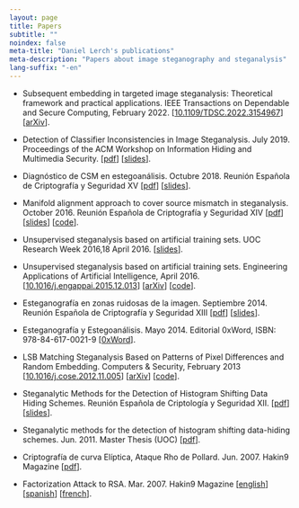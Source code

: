 ```yaml
---
layout: page
title: Papers
subtitle: "" 
noindex: false
meta-title: "Daniel Lerch's publications"
meta-description: "Papers about image steganography and steganalysis"
lang-suffix: "-en"
---
```


- Subsequent embedding in targeted image steganalysis: Theoretical framework and practical applications. IEEE Transactions on Dependable and Secure Computing, February 2022. [<a href='https://ieeexplore.ieee.org/document/9722958'>10.1109/TDSC.2022.3154967</a>] [<a href='https://arxiv.org/abs/2107.13862'>arXiv</a>].

- Detection of Classifier Inconsistencies in Image Steganalysis. July 2019. Proceedings of the ACM Workshop on Information Hiding and Multimedia Security. [<a href='https://github.com/daniellerch/papers/raw/master/dlerch2019.pdf'>pdf</a>] [<a href='https://github.com/daniellerch/papers/raw/master/dlerch2019_slides.pdf'>slides</a>].

- Diagnóstico de CSM en estegoanálisis. Octubre 2018. Reunión Española de Criptografía y Seguridad XV [<a href="https://github.com/daniellerch/papers/raw/master/dlerch2018.pdf">pdf</a>] [<a href="https://github.com/daniellerch/papers/raw/master/dlerch2018_slides.pdf">slides</a>].

- Manifold alignment approach to cover source mismatch in steganalysis. October 2016. Reunión Española de Criptografía y Seguridad XIV [<a href="https://github.com/daniellerch/papers/raw/master/dlerch2016ma.pdf">pdf</a>] [<a href="https://github.com/daniellerch/papers/raw/master/dlerch2016ma_slides.pdf">slides</a>] [<a href="https://github.com/daniellerch/papers_code">code</a>].

- Unsupervised steganalysis based on artificial training sets. UOC Research Week 2016,18 April 2016. [<a href="https://github.com/daniellerch/papers/raw/master/dlerch_UOCRW2016_showcase.pdf">slides</a>].

- Unsupervised steganalysis based on artificial training sets. Engineering Applications of Artificial Intelligence, April 2016. [<a href="http://www.sciencedirect.com/science/article/pii/S0952197616000026">10.1016/j.engappai.2015.12.013</a>] [<a href="https://arxiv.org/abs/1703.00796">arXiv</a>] [<a href="https://github.com/daniellerch/papers_code">code</a>].

- Esteganografía en zonas ruidosas de la imagen. Septiembre 2014. Reunión Española de Criptografía y Seguridad XIII [<a href="https://github.com/daniellerch/papers/raw/master/dlerch2014.pdf">pdf</a>] [<a href="https://github.com/daniellerch/papers/raw/master/dlerchRECSI2014_slides.pdf">slides</a>].

- Esteganografía y Estegoanálisis. Mayo 2014. Editorial 0xWord, ISBN: 978-84-617-0021-9 [<a href="http://0xword.com/es/libros/64-esteganografia-y-estegoanalisis.html">0xWord</a>].

- LSB Matching Steganalysis Based on Patterns of Pixel Differences and Random Embedding. Computers & Security, February 2013 [<a href="http://dx.doi.org/10.1016/j.cose.2012.11.005">10.1016/j.cose.2012.11.005</a>] [<a href="https://arxiv.org/abs/1703.00817">arXiv</a>] [<a href="https://github.com/daniellerch/papers_code">code</a>].

- Steganalytic Methods for the Detection of Histogram Shifting Data Hiding Schemes. Reunión Española de Criptología y Seguridad XII. [<a href="https://github.com/daniellerch/papers/raw/master/dlerch2012hs.pdf">pdf</a>] [<a href="https://github.com/daniellerch/papers/raw/master/dlerch2012hs_press.pdf">slides</a>].

- Steganalytic methods for the detection of histogram shifting data-hiding schemes. Jun. 2011. Master Thesis (UOC) [<a href="http://hdl.handle.net/10609/8159">pdf</a>].

- Criptografía de curva Elíptica, Ataque Rho de Pollard. Jun. 2007. Hakin9 Magazine [<a href="https://github.com/daniellerch/papers/raw/master/dlh2007_hakin9_ec_es.pdf">pdf</a>].

- Factorization Attack to RSA. Mar. 2007. Hakin9 Magazine [<a href="https://github.com/daniellerch/papers/raw/master/dlh2007_hakin9_rsa_en.pdf">english</a>] [<a href="https://github.com/daniellerch/papers/raw/master/dlh2006_hakin9_rsa_es.pdf">spanish</a>] [<a href="https://github.com/daniellerch/papers/raw/master/dlh2007_hakin9_rsa_fr.pdf">french</a>].




